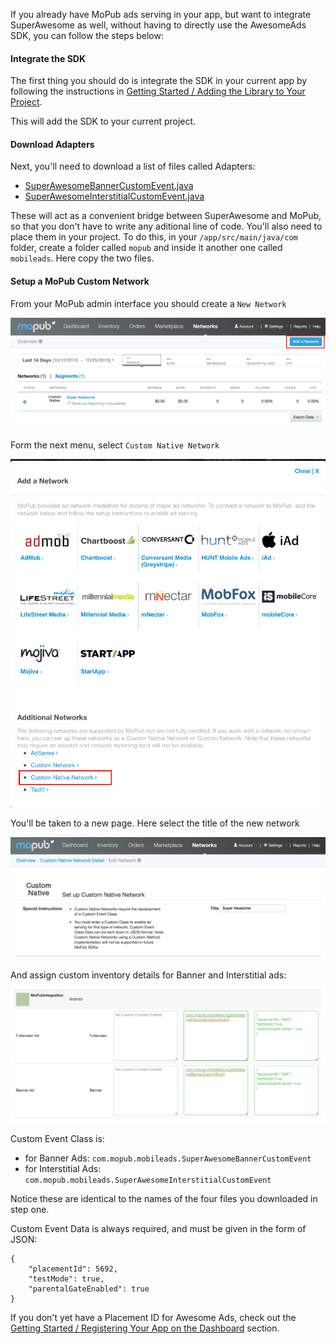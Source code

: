 If you already have MoPub ads serving in your app, but want to integrate SuperAwesome as well, without having to directly use the AwesomeAds SDK, you can follow the steps below:

#### Integrate the SDK

The first thing you should do is integrate the SDK in your current app by following the instructions in [Getting Started / Adding the Library to Your Project](https://developers.superawesome.tv/docs/androidsdk/Getting%20Started/Adding%20the%20Library%20to%20Your%20Project?version=2).

This will add the SDK to your current project. 

#### Download Adapters

Next, you'll need to download a list of files called Adapters:

  * [SuperAwesomeBannerCustomEvent.java](https://raw.githubusercontent.com/SuperAwesomeLTD/sa-mobile-sdk-android/master/superawesomesdk/sa-sdk/mopub/SuperAwesomeBannerCustomEvent.java)
  * [SuperAwesomeInterstitialCustomEvent.java](https://raw.githubusercontent.com/SuperAwesomeLTD/sa-mobile-sdk-android/master/superawesomesdk/sa-sdk/mopub/SuperAwesomeInterstitialCustomEvent.java)

These will act as a convenient bridge between SuperAwesome and MoPub, so that you don't have to write any aditional line of code.
You'll also need to place them in your project. To do this, in your `/app/src/main/java/com` folder, create a folder called `mopub` and inside it another one called `mobileads`. Here copy the two files.

#### Setup a MoPub Custom Network

From your MoPub admin interface you should create a `New Network`

![](img/IMG_07_MoPub_1.png "Adding a new Network")

Form the next menu, select `Custom Native Network`

![](img/IMG_07_MoPub_2.png "Creating a Custom Native Network")

You'll be taken to a new page. Here select the title of the new network

![](img/IMG_07_MoPub_3.png "Create the Super Awesome Network")

And assign custom inventory details for Banner and Interstitial ads:

![](img/IMG_07_MoPub_4.png "Setup custom inventory")

Custom Event Class is:
  * for Banner Ads: `com.mopub.mobileads.SuperAwesomeBannerCustomEvent`
  * for Interstitial Ads: `com.mopub.mobileads.SuperAwesomeInterstitialCustomEvent`

Notice these are identical to the names of the four files you downloaded in step one.

Custom Event Data is always required, and must be given in the form of  JSON:

```
{
	"placementId": 5692,
	"testMode": true,
	"parentalGateEnabled": true
}

```

If you don't yet have a Placement ID for Awesome Ads, check out the [Getting Started / Registering Your App on the Dashboard](https://developers.superawesome.tv/docs/androidsdk/Getting%20Started/Registering%20Your%20App%20on%20the%20Dashboard?version=2) section.
